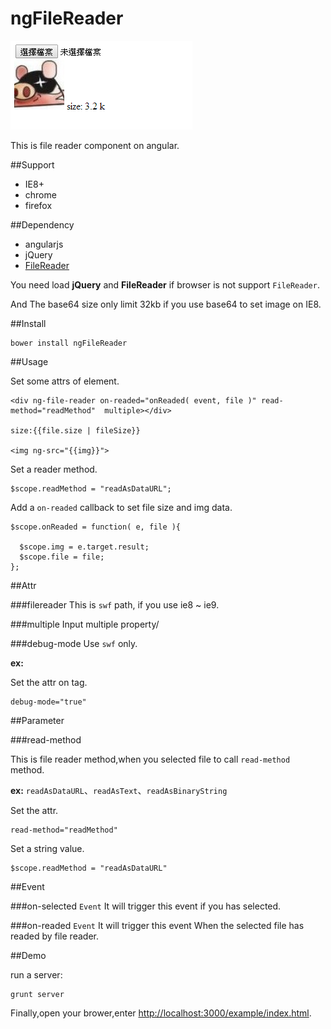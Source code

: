 ngFileReader
=============

![demo image](/images/screenprint.png)

This is file reader component on angular.

##Support

* IE8+
* chrome
* firefox


##Dependency

* angularjs
* jQuery
* [FileReader](https://github.com/Jahdrien/FileReader)

You need load **jQuery** and **FileReader** if browser is not support `FileReader`.

And The base64 size only limit 32kb if you use base64 to set image on IE8.


##Install

```
bower install ngFileReader
```

##Usage

Set some attrs of element.
```
<div ng-file-reader on-readed="onReaded( event, file )" read-method="readMethod"  multiple></div>

size:{{file.size | fileSize}}

<img ng-src="{{img}}">
```

Set a reader method.
```
$scope.readMethod = "readAsDataURL";
```

Add a `on-readed` callback to set file size and img data.
```
$scope.onReaded = function( e, file ){

  $scope.img = e.target.result;
  $scope.file = file;
};
```

##Attr

###filereader
This is `swf` path, if you use ie8 ~ ie9.

###multiple
Input multiple property/

###debug-mode
Use `swf` only.

**ex:**

Set the attr on tag.

```
debug-mode="true"
```

##Parameter

###read-method

This is file reader method,when you selected file to call `read-method` method.

**ex:** `readAsDataURL`、`readAsText`、`readAsBinaryString`

Set the attr.
```
read-method="readMethod"
```

Set a string value.
```
$scope.readMethod = "readAsDataURL"
```

##Event

###on-selected `Event`
It will trigger this event if you has selected.

###on-readed `Event`
It will trigger this event When the selected file has readed by file reader.

##Demo
 
run a server:
```
grunt server
```
 
Finally,open your brower,enter [http://localhost:3000/example/index.html](http://localhost/example/index.html).


